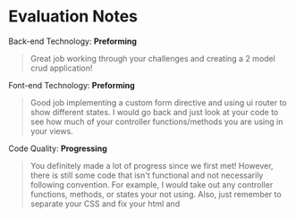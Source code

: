 # Evaluation Notes

Back-end Technology: **Preforming**

>Great job working through your challenges and creating a 2 model crud application!

Font-end Technology: **Preforming**

>Good job implementing a custom form directive and using ui router to show different states. I would go back and just look at your code to see how much of your controller functions/methods you are using in your views.

Code Quality: **Progressing**

>You definitely made a lot of progress since we first met! However, there is still some code that isn't functional and not necessarily following convention. For example, I would take out any controller functions, methods, or states your not using.
Also, just remember to separate your CSS and fix your html <head> and <title> for the indicated views.

Deployment and Functionality: **Preforming**

>Kudos to getting your app deployed! The only major error I encountered was trying to add a new story, but hopefully my changes now should help to fix it :)

Planning: **Preforming**

>I know you all had plenty of planning documentation, just remember to put it into your planning directory for employers.



# Evaluation Criteria

| Category                        | Incomplete                                                                                                                    | Progressing                                                                                                                                                                                           | Performing                                                                                                                                                             | Excelling                                                                                                                                                                                                          |
|---------------------------------|-------------------------------------------------------------------------------------------------------------------------------|-------------------------------------------------------------------------------------------------------------------------------------------------------------------------------------------------------|------------------------------------------------------------------------------------------------------------------------------------------------------------------------|--------------------------------------------------------------------------------------------------------------------------------------------------------------------------------------------------------------------|
| Back-end Technology             | No back-end present, or unable to persist data and return JSON                                                                | Lacking more than one model                                                                                                                                                                           | Includes 2 models                                                                                                                                                      | Includes many well-structured models, and advanced functionality such as authorization, 3rd-party API integration, or other technology not covered in class                                                        |
| Front-end Technology            | No use of Angular code                                                                                                        | Basic front-end with at least 1 Angular controller                                                                                                                                                    | Front-end makes appropriate use of Angular controllers and states with ui-router. Includes 1 custom directive                                                          | In addition to appropriate Angular use, includes 1 Angular topic not covered in class. Makes use of multiple custom directives                                                                                     |
| Code Quality                    | Minimal functional code is present                                                                                            | Code lacks proper formatting, includes commented out, non-functional code, or otherwise contains major issues of quality (DRY, naming, etc)                                                           | Code is well-formatted, well-named, and contains few style / quality issues                                                                                            | No major code quality issues, Angular code follows John Pappa style guide, and follows techniques such as separation of concerns, abstraction, and encapsulation                                                   |
| Deployment and Functionality    | Application is not deployed, and contains minimal functionality                                                               | Application contains minimal functionality, but deployment is non-functional, or application contains major errors when used                                                                          | Application contains no major errors, is deployed correctly, and contains a custom Heroku app name appropriate for the app.                                            | App has advanced functionality that works with minimal errors, and may make use of advanced tools such as APIs, plugins, etc. App may be deployed to a service other than Heroku (e.g. Digital Ocean).             |
| Planning / Process / Submission | No submission received, or submission does not contain basic documentation of planning (ERD, wireframes, commit history, etc) | App is submitted, with basic evidence of planning. Documentation exists, but lacks common areas such as setup instructions, description of application functionality and link to deployed application | Submission contains clear evidence of planning, adequate documentation, include all from previous category, as well as additional information such as unsolved issues. | Submission includes everything in previous category, as well as evidence of proper teamwork, such as feature branching, code review, github issue / user story tracking, and justification of technical decisions. |


<!-- Generated from http://www.tablesgenerator.com/markdown_tables -->

